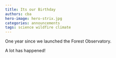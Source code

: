 ```yaml
---
title: Its our Birthday
authors: cba
hero-image: hero-strix.jpg
categories: announcements
tags: science wildfire climate
---
```


One year since we launched the Forest Observatory.

<!--more-->

A lot has happened!
